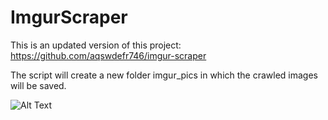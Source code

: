 # ImgurScraper

This is an updated version of this project: https://github.com/aqswdefr746/imgur-scraper

The script will create a new folder imgur_pics in which the crawled images will be saved.


![Alt Text](https://img.mandome.tk/i/fby5v.gif)


